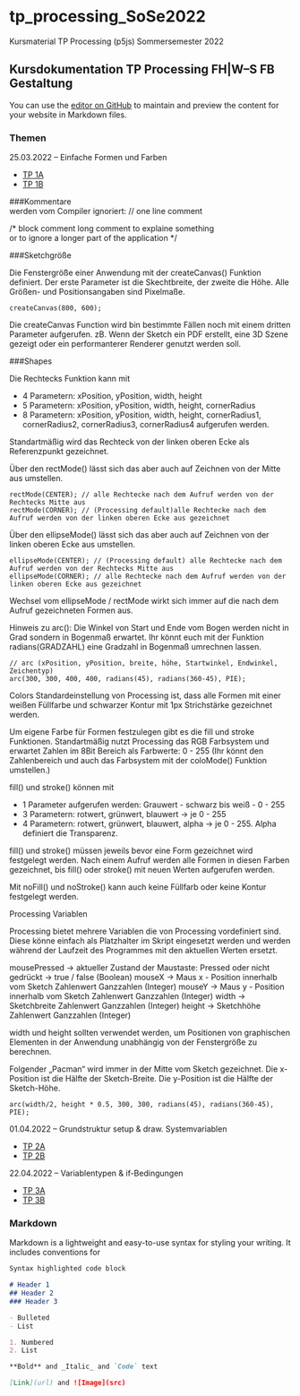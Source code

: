 # tp_processing_SoSe2022
Kursmaterial TP Processing (p5js) Sommersemester 2022

## Kursdokumentation TP Processing FH|W–S FB Gestaltung  

You can use the [editor on GitHub](https://github.com/einraum-design/tp_processing_SoSe2022/edit/main/docs/index.md) to maintain and preview the content for your website in Markdown files.


### Themen
25.03.2022 – Einfache Formen und Farben
- [TP 1A](https://einraum-design.github.io/tp_processing_SoSe2022/TP1_A/index.html)
- [TP 1B](https://einraum-design.github.io/tp_processing_SoSe2022/TP1_B/index.html)

###Kommentare  
werden vom Compiler ignoriert:
// one line comment

/* block comment 
 long 
 comment 
 to 
 explaine
 something  
or to 
ignore 
a longer
part of 
the application */


###Sketchgröße

Die Fenstergröße einer Anwendung mit der createCanvas() Funktion definiert.
Der erste Parameter ist die Skechtbreite, der zweite die Höhe. Alle Größen- und Positionsangaben sind Pixelmaße.
```
createCanvas(800, 600);
```
  
Die createCanvas Function wird bin bestimmte Fällen noch mit einem dritten Parameter aufgerufen.
zB. Wenn der Sketch ein PDF erstellt, eine 3D Szene gezeigt oder ein performanterer Renderer genutzt werden soll.



###Shapes

Die Rechtecks Funktion kann mit 
- 4 Parametern: xPosition, yPosition, width, height
- 5 Parametern: xPosition, yPosition, width, height, cornerRadius
- 8 Parametern: xPosition, yPosition, width, height, cornerRadius1, cornerRadius2, cornerRadius3, cornerRadius4
aufgerufen werden.


Standartmäßig wird das Rechteck von der linken oberen Ecke als Referenzpunkt gezeichnet.

Über den rectMode() lässt sich das aber auch auf Zeichnen von der Mitte aus umstellen.

```
rectMode(CENTER); // alle Rechtecke nach dem Aufruf werden von der Rechtecks Mitte aus
rectMode(CORNER); // (Processing default)alle Rechtecke nach dem Aufruf werden von der linken oberen Ecke aus gezeichnet
```

Über den ellipseMode() lässt sich das aber auch auf Zeichnen von der linken oberen Ecke aus umstellen.

```
ellipseMode(CENTER); // (Processing default) alle Rechtecke nach dem Aufruf werden von der Rechtecks Mitte aus
ellipseMode(CORNER); // alle Rechtecke nach dem Aufruf werden von der linken oberen Ecke aus gezeichnet
```

Wechsel vom ellipseMode / rectMode wirkt sich immer auf die nach dem Aufruf gezeichneten Formen aus.


Hinweis zu arc():
Die Winkel von Start und Ende vom Bogen werden nicht in Grad sondern in Bogenmaß erwartet. 
Ihr könnt euch mit der Funktion radians(GRADZAHL) eine Gradzahl in Bogenmaß umrechnen lassen.
```
// arc (xPosition, yPosition, breite, höhe, Startwinkel, Endwinkel, Zeichentyp)  
arc(300, 300, 400, 400, radians(45), radians(360-45), PIE);
```


Colors
Standardeinstellung von Processing ist, dass alle Formen mit einer weißen Füllfarbe und schwarzer Kontur mit 1px Strichstärke gezeichnet werden.

Um eigene Farbe für Formen festzulegen gibt es die fill und stroke Funktionen.
Standartmäßig nutzt Processing das RGB Farbsystem und erwartet Zahlen im 8Bit Bereich als Farbwerte: 0 - 255
(Ihr könnt den Zahlenbereich und auch das Farbsystem mit der coloMode() Funktion umstellen.)

fill() und stroke() können mit 
- 1 Parameter aufgerufen werden: Grauwert - schwarz bis weiß - 0 - 255
- 3 Parametern: rotwert, grünwert, blauwert -> je 0 - 255
- 4 Parametern: rotwert, grünwert, blauwert, alpha -> je 0 - 255. Alpha definiert die Transparenz.

fill() und stroke() müssen jeweils bevor eine Form gezeichnet wird festgelegt werden. Nach einem Aufruf werden alle Formen in diesen Farben gezeichnet, bis fill() oder stroke() mit neuen Werten aufgerufen werden.

Mit noFill() und noStroke() kann auch keine Füllfarb oder keine Kontur festgelegt werden.



Processing Variablen

Processing bietet mehrere Variablen die von Processing vordefiniert sind.
Diese könne einfach als Platzhalter im Skript eingesetzt werden und werden während der Laufzeit 
des Programmes mit den aktuellen Werten ersetzt.

mousePressed -> aktueller Zustand der Maustaste: Pressed oder nicht gedrückt -> true / false   (Boolean)
mouseX -> Maus x - Position innerhalb vom Sketch  Zahlenwert Ganzzahlen (Integer)
mouseY -> Maus y - Position innerhalb vom Sketch  Zahlenwert Ganzzahlen (Integer)
width ->  Sketchbreite Zahlenwert Ganzzahlen (Integer)
height -> Sketchhöhe Zahlenwert Ganzzahlen (Integer)

width und height sollten verwendet werden, um Positionen von graphischen Elementen in der Anwendung unabhängig von der Fenstergröße zu berechnen.

Folgender „Pacman“ wird immer in der Mitte vom Sketch gezeichnet.
Die x-Position ist die Hälfte der Sketch-Breite.
Die y-Position ist die Hälfte der Sketch-Höhe.

```
arc(width/2, height * 0.5, 300, 300, radians(45), radians(360-45), PIE);
```




01.04.2022 – Grundstruktur setup & draw. Systemvariablen
- [TP 2A](https://einraum-design.github.io/tp_processing_SoSe2022/TP2_A/index.html)
- [TP 2B](https://einraum-design.github.io/tp_processing_SoSe2022/TP2_B/index.html)

22.04.2022 – Variablentypen & if-Bedingungen
- [TP 3A](https://einraum-design.github.io/tp_processing_SoSe2022/TP3_A/index.html)
- [TP 3B](https://einraum-design.github.io/tp_processing_SoSe2022/TP3_B/index.html)


### Markdown

Markdown is a lightweight and easy-to-use syntax for styling your writing. It includes conventions for

```markdown
Syntax highlighted code block

# Header 1
## Header 2
### Header 3

- Bulleted
- List

1. Numbered
2. List

**Bold** and _Italic_ and `Code` text

[Link](url) and ![Image](src)
```
